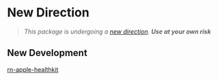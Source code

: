 # New Direction
> *This package is undergoing a [new direction](https://github.com/GregWilson/react-native-apple-healthkit/pull/38).*
> *<strong>Use at your own risk</strong>*

## New Development 
[rn-apple-healthkit](https://github.com/terrillo/rn-apple-healthkit)
